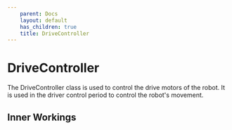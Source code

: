 ```yaml
---
    parent: Docs
    layout: default
    has_children: true
    title: DriveController
---
```

# DriveController
The DriveController class is used to control the drive motors of the robot. It is used in the driver control period to control the robot's movement.

## Inner Workings